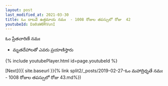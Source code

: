 ```yaml
---
layout: post
last_modified_at: 2021-03-30
title: ఓం దాటవే ఉత్తమాయ నమః  - 1008 రోజుల తపస్సులో రోజు  42
youtubeId: Da0aW0RVunI
---
```

 
 
 ఓం ప్రేతచారిణే నమః  
 
 -  మృతదేహాలతో ఎవరు ప్రయాణిస్తారు 
 
  
 
  
 
 
 
 
 
 


{% include youtubePlayer.html id=page.youtubeId %}
 
[Next]({{ site.baseurl }}{% link  split2/_posts/2019-02-27-ఓం మహాద్రిధృతే నమః  - 1008 రోజుల తపస్సులో రోజు  43.md%})
 
